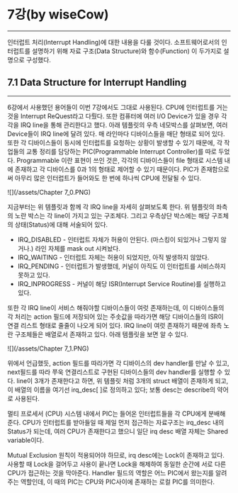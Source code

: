 # 7강\(by wiseCow\)

---

인터럽트 처리\(Interrupt Handling\)에 대한 내용을 다룰 것이다. 소프트웨어로서의 인터럽트를 설명하기 위해 자료 구조\(Data Structure\)와 함수\(Function\) 이 두가지로 설명으로 구성했다.

## 7.1 Data Structure for Interrupt Handling

---

6강에서 사용했던 용어들이 이번 7강에서도 그대로 사용된다. CPU에 인터럽트를 거는 것을 Interrupt ReQuest라고 다뤘다. 또한 컴퓨터에 여러 I/O Device가 있을 경우 각각을 IRQ line을 통해 관리한다고 했다. 아래 템플릿의 우측 네모박스를 살펴보면, 여러 Device들이 IRQ line에 달려 있다. 매 라인마다 디바이스들을 매단 형태로 되어 있다. 또한 각 디바이스들이 동시에 인터럽트를 요청하는 상황이 발생할 수 있기 때문에, 각 작업들의 교통 정리를 담당하는 PIC\(Programmable Interrupt Controller\)를 따로 두었다. Programmable 이란 표현이 쓰인 것은, 각각의 디바이스들이 file 형태로 시스템 내에 존재하고 각 디바이스를 0과 1의 형태로 제어할 수 있기 때문이다. PIC가 존재함으로써 아무리 많은 인터럽트가 들어와도 한 번에 하나씩 CPU에 전달될 수 있다.

![](/assets/Chapter 7_0.PNG)

지금부터는 위 템플릿과 함께 각 IRQ line을 자세히 살펴보도록 한다. 위 템플릿의 좌측의 노란 박스는 각 line이 가지고 있는 구조체다. 그리고 우측상단 박스에는 해당 구조체의 상태\(Status\)에 대해 서술되어 있다.

* IRQ\_DISABLED - 인터럽트 자체가 허용이 안된다. \(마스킹이 되있거나 그렇지 않거나.\) 라인 자체를 mask out 시켜놨다.
* IRQ\_WAITING - 인터럽트 자체는 허용이 되었지만, 아직 발생하지 않았다.
* IRQ\_PENDING - 인터럽트가 발생했데, 커널이 아직도 이 인터럽트를 서비스하지 못하고 있다.
* IRQ\_INPROGRESS - 커널이 해당 ISR\(Interrupt Service Routine\)를 실행하고 있다.

또한 각 IRQ line이 서비스 해줘야할 디바이스들이 여럿 존재하는데, 이 디바이스들의 각 처리는 action 필드에 저장되어 있는 주솟값을 따라가면 해당 디바이스들의 ISR이 연결 리스트 형태로 줄줄이 나오게 되어 있다. IRQ line이 여럿 존재하기 때문에 좌측 노란 구조체들은 배열로서 존재하고 있다. 아래 템플릿을 보면 알 수 있다.

![](/assets/Chapter 7_1.PNG)

위에서 언급했듯, action 필드를 따라가면 각 디바이스의 dev handler를 만날 수 있고, next필드를 따라 쭈욱 연결리스트로 구현된 디바이스들의 dev handler를 실행할 수 있다. line이 3개가 존재한다고 하면, 위 템플릿 처럼 3개의 struct 배열이 존재하게 되고, 이 배열의 이름을 여기선 irq\_desc\[ \]로 정의하고 있다; 보통 desc는 describe의 약어로 사용된다.

멀티 프로세서 \(CPU\) 시스템 내에서 PIC는 들어온 인터럽트들을 각 CPU에게 분배해준다. CPU가 인터럽트를 받아들일 때 제일 먼저 접근하는 자료구조는 irq\_desc 내의 Status가 되는데, 여러 CPU가 존재한다고 했으니 일단 irq desc 배열 자체는 Shared variable이다.

Mutual Exclusion 원칙이 적용되어야 하므로, irq desc에는 Lock이 존재하고 있다. 사용할 때 Lock을 걸어두고 사용이 끝나면 Lock을 해제하여 동일한 순간에 서로 다른 CPU가 접근하는 것을 막아준다. Handler 필드의 역할은 어느 PIC에서 왔는지를 알려주는 역할인데, 이 때의 PIC는 CPU와 PIC사이에 존재하는 로컬 PIC를 의미한다. 

